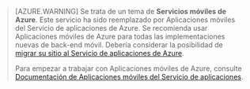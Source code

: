 >[AZURE.WARNING] Se trata de un tema de **Servicios móviles de Azure**. Este servicio ha sido reemplazado por Aplicaciones móviles del Servicio de aplicaciones de Azure. Se recomienda usar Aplicaciones móviles de Azure para todas las implementaciones nuevas de back-end móvil. Debería considerar la posibilidad de [migrar su sitio al Servicio de aplicaciones de Azure](../articles/app-service-mobile/app-service-mobile-migrating-from-mobile-services.md).
>
> Para empezar a trabajar con Aplicaciones móviles de Azure, consulte [Documentación de Aplicaciones móviles del Servicio de aplicaciones](/documentation/learning-paths/appservice-mobileapps/).

<!---HONumber=AcomDC_0413_2016-->